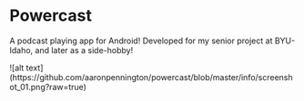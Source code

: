 <h1>Powercast</h1>
<p>A podcast playing app for Android! Developed for my senior project at BYU-Idaho, and later as a side-hobby!</p>
![alt text](https://github.com/aaronpennington/powercast/blob/master/info/screenshot_01.png?raw=true)